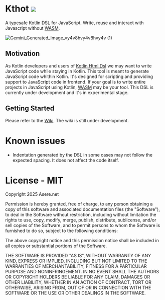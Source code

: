 # Kthot ![](https://img.shields.io/badge/maven_central-0.1.6-004475)
A typesafe Kotlin DSL for JavaScript. Write, reuse and interact with Javascript without [WASM](https://kotlinlang.org/docs/wasm-overview.html).

![Gemini_Generated_Image_vy4v8hvy4v8hvy4v (1)](https://github.com/user-attachments/assets/0e69ad71-7358-4ec6-a70c-e508f76e652f)

## Motivation

As Kotlin developers and users of [Kotlin Html Dsl](https://kotlinlang.org/docs/typesafe-html-dsl.html) we may want to write JavaScript code while staying in Kotlin. This tool is meant to generate JavaScript code whithin Kotlin. It's designed for scripting and providing support to JavaScript code in frontend. If your goal is to write entire projects in JavaScript using Kotlin, [WASM](https://kotlinlang.org/docs/wasm-overview.html) may be your tool. This DSL is currently under development and it's in experimental stage.
## Getting Started

Please refer to the [Wiki](https://github.com/martppa/kotlin-js-dsl/wiki). The wiki is still under development.

# Known issues

- Indentation generated by the DSL in some cases may not follow the expected spacing. It does not affect the code itself.

# License - MIT

Copyright 2025 Asere.net

Permission is hereby granted, free of charge, to any person obtaining a copy of this software and associated documentation files (the "Software"), to deal in the Software without restriction, including without limitation the rights to use, copy, modify, merge, publish, distribute, sublicense, and/or sell copies of the Software, and to permit persons to whom the Software is furnished to do so, subject to the following conditions:

The above copyright notice and this permission notice shall be included in all copies or substantial portions of the Software.

THE SOFTWARE IS PROVIDED "AS IS", WITHOUT WARRANTY OF ANY KIND, EXPRESS OR IMPLIED, INCLUDING BUT NOT LIMITED TO THE WARRANTIES OF MERCHANTABILITY, FITNESS FOR A PARTICULAR PURPOSE AND NONINFRINGEMENT. IN NO EVENT SHALL THE AUTHORS OR COPYRIGHT HOLDERS BE LIABLE FOR ANY CLAIM, DAMAGES OR OTHER LIABILITY, WHETHER IN AN ACTION OF CONTRACT, TORT OR OTHERWISE, ARISING FROM, OUT OF OR IN CONNECTION WITH THE SOFTWARE OR THE USE OR OTHER DEALINGS IN THE SOFTWARE.
